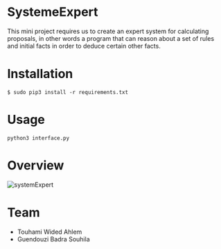 # SystemeExpert
This mini project requires us to create an expert system for calculating proposals, in other words a program that can reason about a set of rules and initial facts in order to deduce certain other facts.
# Installation 
    $ sudo pip3 install -r requirements.txt
# Usage 
    python3 interface.py 
# Overview 
![systemExpert](https://user-images.githubusercontent.com/45710599/124991446-f7cf8300-e041-11eb-9f3e-5e5e78446de5.png)
# Team
* Touhami Wided Ahlem
* Guendouzi Badra Souhila
